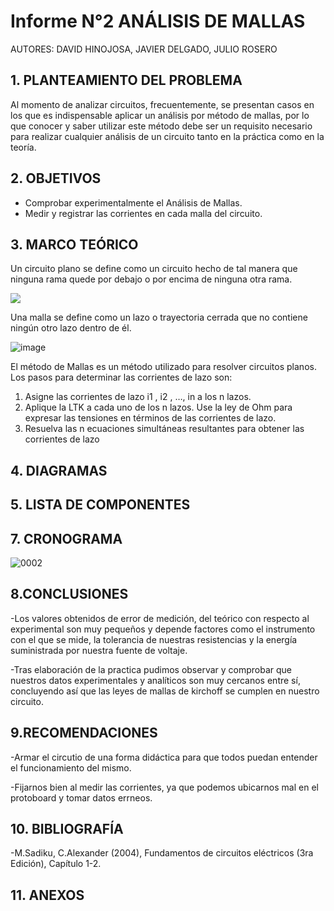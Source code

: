 # Informe N°2 ANÁLISIS DE MALLAS

AUTORES: DAVID HINOJOSA,
         JAVIER DELGADO,
         JULIO ROSERO

## 1. PLANTEAMIENTO DEL PROBLEMA
Al momento de analizar circuitos, frecuentemente, se presentan casos en los que es indispensable aplicar un análisis por método de mallas, por lo que conocer y saber utilizar este método debe ser un requisito necesario para realizar cualquier análisis de un circuito tanto en la práctica como en la teoría.

## 2. OBJETIVOS
- Comprobar experimentalmente el Análisis de Mallas.
- Medir y registrar las corrientes en cada malla del circuito.

## 3. MARCO TEÓRICO 
Un circuito plano se define como un circuito hecho de tal manera que ninguna rama quede por debajo o por encima de ninguna otra rama.

![](https://analisisdecircuitos1.files.wordpress.com/2014/08/screenshot2971.jpg)

Una malla se define como un lazo o trayectoria cerrada que no contiene ningún otro lazo dentro de él.

![image](https://user-images.githubusercontent.com/64505672/84106123-ebf93380-a9df-11ea-8d54-332421d6126a.png)

El método de Mallas es un método utilizado para resolver circuitos planos.
Los pasos para determinar las corrientes de lazo son:
1. Asigne las corrientes de lazo i1
, i2
, …, in a los n lazos.
2. Aplique la LTK a cada uno de los n lazos. Use la ley de Ohm para expresar las tensiones en términos de las corrientes de lazo.
3. Resuelva las n ecuaciones simultáneas resultantes para obtener las
corrientes de lazo

## 4. DIAGRAMAS


## 5. LISTA DE COMPONENTES
## 7. CRONOGRAMA
![0002](https://user-images.githubusercontent.com/66037557/84161169-98fd9b80-aa34-11ea-8945-b2883860b645.jpg)


## 8.CONCLUSIONES
-Los valores obtenidos de error de medición, del teórico con respecto al experimental son muy pequeños y depende factores como el instrumento con el que se mide, la tolerancia de nuestras resistencias y la energía suministrada por nuestra fuente de voltaje.

-Tras elaboración de la practica pudimos observar y comprobar que nuestros datos  experimentales y analíticos son muy cercanos entre sí, concluyendo así que las leyes de mallas de kirchoff se cumplen en nuestro circuito.

## 9.RECOMENDACIONES

-Armar el circutio de una forma didáctica para que todos puedan entender el funcionamiento del mismo.

-Fijarnos bien al medir las corrientes, ya que podemos ubicarnos mal en el protoboard y tomar datos errneos.

## 10. BIBLIOGRAFÍA
-M.Sadiku, C.Alexander (2004), Fundamentos de circuitos eléctricos (3ra Edición), Capítulo 1-2.

## 11. ANEXOS

 
